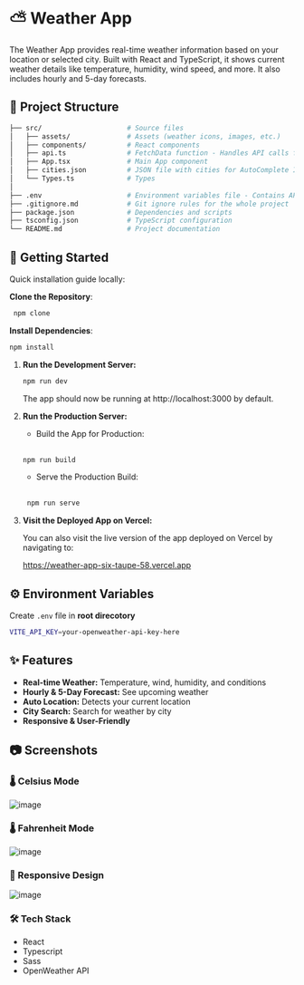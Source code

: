 # ⛅ Weather App

The Weather App provides real-time weather information based on your location or selected city. Built with React and TypeScript, it shows current weather details like temperature, humidity, wind speed, and more. It also includes hourly and 5-day forecasts.

## 📂 Project Structure

```bash
├── src/                     # Source files
│   ├── assets/              # Assets (weather icons, images, etc.)
│   ├── components/          # React components
│   ├── api.ts               # FetchData function - Handles API calls for weather data
│   ├── App.tsx              # Main App component
│   ├── cities.json          # JSON file with cities for AutoComplete Input
│   └── Types.ts             # Types
│
├── .env                     # Environment variables file - Contains API keys
├── .gitignore.md            # Git ignore rules for the whole project
├── package.json             # Dependencies and scripts
├── tsconfig.json            # TypeScript configuration
└── README.md                # Project documentation


```

## 🚀 Getting Started

Quick installation guide locally:

**Clone the Repository**:
   ```bash
    npm clone
   ```
  
**Install Dependencies**:
   ```bash
   npm install
   ```

1. **Run the Development Server:**

   ```bash
   npm run dev
   ```

    The app should now be running at http://localhost:3000 by default.
   
2. **Run the Production Server:**
   
   - Build the App for Production:
     
   <br />
   
   ```bash
   npm run build
   ```
   
   - Serve the Production Build:

   <br />
   
   ```bash
    npm run serve
   ```
   
4. **Visit the Deployed App on Vercel:**
   
   You can also visit the live version of the app deployed on Vercel by navigating to:
   
   https://weather-app-six-taupe-58.vercel.app

## ⚙️ Environment Variables

Create `.env` file in **root direcotory**

```bash
VITE_API_KEY=your-openweather-api-key-here
```

## ✨ Features
  - **Real-time Weather:** Temperature, wind, humidity, and conditions
  - **Hourly & 5-Day Forecast:** See upcoming weather
  - **Auto Location:** Detects your current location
  - **City Search:** Search for weather by city
  - **Responsive & User-Friendly**

## 📷 Screenshots

### 🌡️ Celsius Mode

![image](https://github.com/user-attachments/assets/ea2dbc69-f5ff-4170-a3ef-c8c4f3f86cff)

### 🌡️ Fahrenheit Mode

![image](https://github.com/user-attachments/assets/b53b678d-d1a4-4fd3-99a5-cf7236d18406)

### 📱 Responsive Design

![image](https://github.com/user-attachments/assets/9c483020-c460-462b-8b8b-c71fb614b104)

### 🛠️ Tech Stack

- React
- Typescript
- Sass
- OpenWeather API
